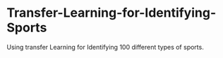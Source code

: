 # Transfer-Learning-for-Identifying-Sports
Using transfer Learning for Identifying 100 different types of sports.
